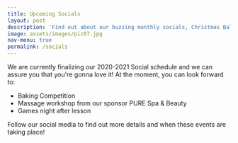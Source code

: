 ```yaml
---
title: Upcoming Socials
layout: post
description: 'Find out about our buzzing monthly socials, Christmas Ball and <br />how we will keep you engaged during COVID.'
image: assets/images/pic07.jpg
nav-menu: true
permalink: /socials
---
```


We are currently finalizing our 2020-2021 Social schedule and we can assure you that you're gonna love it! At the moment, you can look forward to:

- Baking Competition
- Massage workshop from our sponsor PURE Spa & Beauty
- Games night after lesson


Follow our social media to find out more details and when these events are taking place!


